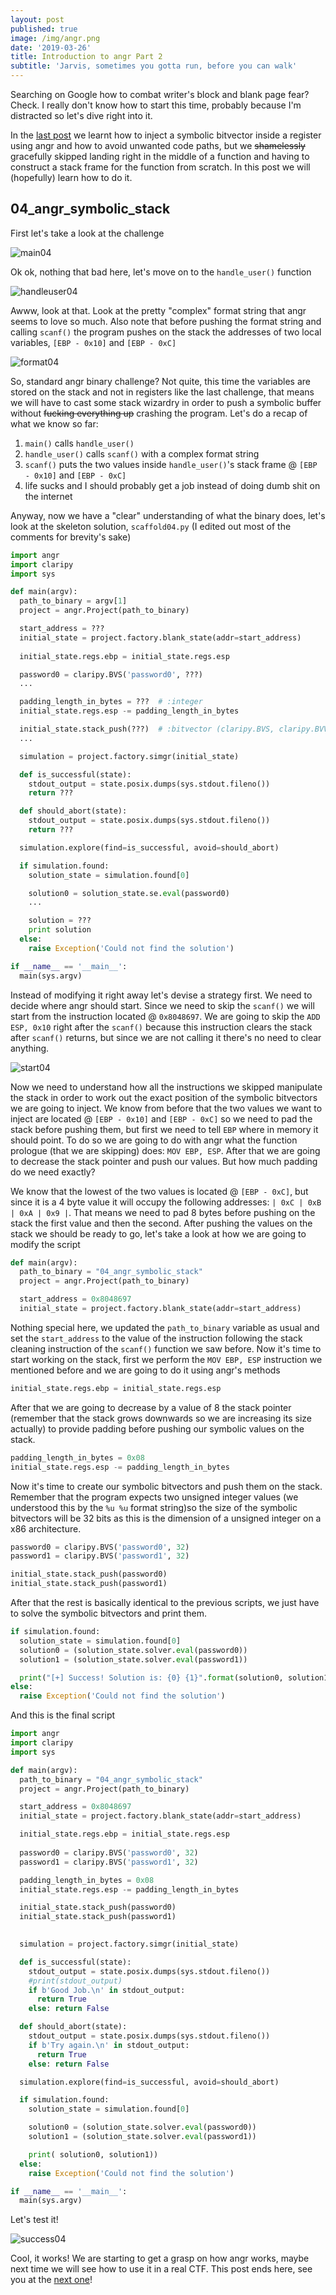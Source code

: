```yaml
---
layout: post
published: true
image: /img/angr.png
date: '2019-03-26'
title: Introduction to angr Part 2
subtitle: 'Jarvis, sometimes you gotta run, before you can walk'
---
```

Searching on Google how to combat writer's block and blank page fear? Check. I really don't know how to start this time, probably because I'm distracted so let's dive right into it.

In the [last post](https://blog.notso.pro/2019-03-25-angr-introduction-part1/) we learnt how to inject a symbolic bitvector inside a register using angr and how to avoid unwanted code paths, but we ~~shamelessly~~ gracefully skipped landing right in the middle of a function and having to construct a stack frame for the function from scratch. In this post we will (hopefully) learn how to do it.

## 04_angr_symbolic_stack
First let's take a look at the challenge

![main04]({{site.baseurl}}/img/main04.png)

Ok ok, nothing that bad here, let's move on to the `handle_user()` function

![handleuser04]({{site.baseurl}}/img/handleuser04.png)

Awww, look at that. Look at the pretty "complex" format string that angr seems to love so much. Also note that before pushing the format string and calling `scanf()` the program pushes on the stack the addresses of two local variables, `[EBP - 0x10]` and `[EBP - 0xC]`

![format04]({{site.baseurl}}/img/format04.png)

So, standard angr binary challenge? Not quite, this time the variables are stored on the stack and not in registers like the last challenge, that means we will have to cast some stack wizardry in order to push a symbolic buffer without ~~fucking everything up~~ crashing the program. Let's do a recap of what we know so far:
1. `main()` calls `handle_user()`
2. `handle_user()` calls `scanf()` with a complex format string
3. `scanf()` puts the two values inside `handle_user()`'s stack frame @ `[EBP - 0x10]` and `[EBP - 0xC]`
4. life sucks and I should probably get a job instead of doing dumb shit on the internet

Anyway, now we have a "clear" understanding of what the binary does, let's look at the skeleton solution, `scaffold04.py` (I edited out most of the comments for brevity's sake)

```python
import angr
import claripy
import sys

def main(argv):
  path_to_binary = argv[1]
  project = angr.Project(path_to_binary)

  start_address = ???
  initial_state = project.factory.blank_state(addr=start_address)
  
  initial_state.regs.ebp = initial_state.regs.esp

  password0 = claripy.BVS('password0', ???)
  ...

  padding_length_in_bytes = ???  # :integer
  initial_state.regs.esp -= padding_length_in_bytes

  initial_state.stack_push(???)  # :bitvector (claripy.BVS, claripy.BVV, claripy.BV)
  ...

  simulation = project.factory.simgr(initial_state)

  def is_successful(state):
    stdout_output = state.posix.dumps(sys.stdout.fileno())
    return ???

  def should_abort(state):
    stdout_output = state.posix.dumps(sys.stdout.fileno())
    return ???

  simulation.explore(find=is_successful, avoid=should_abort)

  if simulation.found:
    solution_state = simulation.found[0]

    solution0 = solution_state.se.eval(password0)
    ...

    solution = ???
    print solution
  else:
    raise Exception('Could not find the solution')

if __name__ == '__main__':
  main(sys.argv)
```

Instead of modifying it right away let's devise a strategy first. We need to decide where angr should start. Since we need to skip the `scanf()` we will start from the instruction located @ `0x8048697`. We are going to skip the `ADD ESP, 0x10` right after the `scanf()` because this instruction clears the stack after `scanf()` returns, but since we are not calling it there's no need to clear anything.

![start04]({{site.baseurl}}/img/start04.png)

Now we need to understand how all the instructions we skipped manipulate the stack in order to work out the exact position of the symbolic bitvectors we are going to inject. We know from before that the two values we want to inject are located @ `[EBP - 0x10]` and `[EBP - 0xC]` so we need to pad the stack before pushing them, but first we need to tell `EBP` where in memory it should point. To do so we are going to do with angr what the function prologue (that we are skipping) does: `MOV EBP, ESP`. After that we are going to decrease the stack pointer and push our values. But how much padding do we need exactly?

We know that the lowest of the two values is located @ `[EBP - 0xC]`, but since it is a 4 byte value it will occupy the following addresses: `| 0xC | 0xB | 0xA | 0x9 |`. That means we need to pad 8 bytes before pushing on the stack the first value and then the second. After pushing the values on the stack we should be ready to go, let's take a look at how we are going to modify the script

```python
def main(argv):
  path_to_binary = "04_angr_symbolic_stack"
  project = angr.Project(path_to_binary)

  start_address = 0x8048697
  initial_state = project.factory.blank_state(addr=start_address)
```
Nothing special here, we updated the `path_to_binary` variable as usual and set the `start_address` to the value of the instruction following the stack cleaning instruction of the `scanf()` function we saw before. Now it's time to start working on the stack, first we perform the `MOV EBP, ESP` instruction we mentioned before and we are going to do it using angr's methods

```python
initial_state.regs.ebp = initial_state.regs.esp
```

After that we are going to decrease by a value of 8 the stack pointer (remember that the stack grows downwards so we are increasing its size actually) to provide padding before pushing our symbolic values on the stack.

```python
padding_length_in_bytes = 0x08
initial_state.regs.esp -= padding_length_in_bytes
```
Now it's time to create our symbolic bitvectors and push them on the stack. Remember that the program expects two unsigned integer values (we understood this by the `%u %u` format string)so the size of the symbolic bitvectors will be 32 bits as this is the dimension of a unsigned integer on a x86 architecture. 

```python
password0 = claripy.BVS('password0', 32)
password1 = claripy.BVS('password1', 32)

initial_state.stack_push(password0) 
initial_state.stack_push(password1)
```

After that the rest is basically identical to the previous scripts, we just have to solve the symbolic bitvectors and print them.

```python
if simulation.found:
  solution_state = simulation.found[0]
  solution0 = (solution_state.solver.eval(password0))
  solution1 = (solution_state.solver.eval(password1))

  print("[+] Success! Solution is: {0} {1}".format(solution0, solution1))
else:
  raise Exception('Could not find the solution')
```

And this is the final script

```python
import angr
import claripy
import sys

def main(argv):
  path_to_binary = "04_angr_symbolic_stack"
  project = angr.Project(path_to_binary)

  start_address = 0x8048697
  initial_state = project.factory.blank_state(addr=start_address)

  initial_state.regs.ebp = initial_state.regs.esp
  
  password0 = claripy.BVS('password0', 32)
  password1 = claripy.BVS('password1', 32)

  padding_length_in_bytes = 0x08
  initial_state.regs.esp -= padding_length_in_bytes

  initial_state.stack_push(password0)  
  initial_state.stack_push(password1) 
  

  simulation = project.factory.simgr(initial_state)

  def is_successful(state):
    stdout_output = state.posix.dumps(sys.stdout.fileno())
    #print(stdout_output)
    if b'Good Job.\n' in stdout_output:
      return True
    else: return False

  def should_abort(state):
    stdout_output = state.posix.dumps(sys.stdout.fileno())
    if b'Try again.\n' in stdout_output:
      return True
    else: return False

  simulation.explore(find=is_successful, avoid=should_abort)

  if simulation.found:
    solution_state = simulation.found[0]

    solution0 = (solution_state.solver.eval(password0))
    solution1 = (solution_state.solver.eval(password1))

    print( solution0, solution1))
  else:
    raise Exception('Could not find the solution')

if __name__ == '__main__':
  main(sys.argv)
```

Let's test it!

![success04]({{site.baseurl}}/img/success04.png)

Cool, it works! We are starting to get a grasp on how angr works, maybe next time we will see how to use it in a real CTF. This post ends here, see you at the [next one](https://blog.notso.pro/2019-04-03-angr-introduction-part2.1/)!
